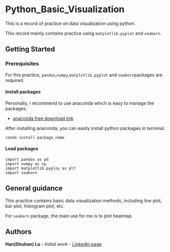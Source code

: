 # Python_Basic_Visualization

This is a record of practice on data visualization using python.

This record mainly contains practice using `matplotlib.pyplot` and `seaborn`.

## Getting Started

### Prerequisites

For this practice, `pandas`,`numpy`,`matplotlib.pyplot` and `seaborn`packages are required.


#### Install packages

Personally, I recommend to use anaconda which is easy to manage the packages.
* [anaconda free download link](https://www.anaconda.com/distribution/#download-section)

After installing anaconda, you can easily install python packages in terminal. 
```
conda install package_name
```

#### Load packages
```
import pandas as pd
import numpy as np
import matplotlib.pyploy as plt
import seaborn
```

## General guidance
This practice contains basic data visualization methods, including line plot, bar plot, histogram plot, etc. 

For `seaborn` package, the main use for me is to plot heatmap.

## Authors

**Han(Shuhan) Lu** - *Initial work* - [LinkedIn page](https://www.linkedin.com/in/shuhan-lu/)
